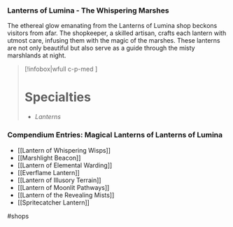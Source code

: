 ### Lanterns of Lumina - The Whispering Marshes

The ethereal glow emanating from the Lanterns of Lumina shop beckons visitors from afar. The shopkeeper, a skilled artisan, crafts each lantern with utmost care, infusing them with the magic of the marshes. These lanterns are not only beautiful but also serve as a guide through the misty marshlands at night.

> [!infobox|wfull  c-p-med ]
>   # Specialties
>   - *Lanterns*

### Compendium Entries: Magical Lanterns of Lanterns of Lumina

- [[Lantern of Whispering Wisps]]
- [[Marshlight Beacon]]
- [[Lantern of Elemental Warding]]
- [[Everflame Lantern]]
- [[Lantern of Illusory Terrain]]
- [[Lantern of Moonlit Pathways]]
- [[Lantern of the Revealing Mists]]
- [[Spritecatcher Lantern]]

#shops